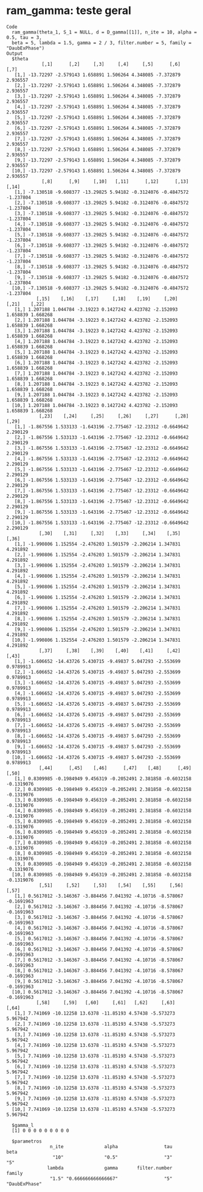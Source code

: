 # ram_gamma: teste geral

    Code
      ram_gamma(theta_1, S_1 = NULL, d = D_gamma[[1]], n_ite = 10, alpha = 0.5, tau = 3,
      beta = 5, lambda = 1.5, gamma = 2 / 3, filter.number = 5, family = "DaubExPhase")
    Output
      $theta
                 [,1]      [,2]     [,3]     [,4]     [,5]      [,6]     [,7]
       [1,] -13.72297 -2.579143 1.658891 1.506264 4.348085 -7.372879 2.936557
       [2,] -13.72297 -2.579143 1.658891 1.506264 4.348085 -7.372879 2.936557
       [3,] -13.72297 -2.579143 1.658891 1.506264 4.348085 -7.372879 2.936557
       [4,] -13.72297 -2.579143 1.658891 1.506264 4.348085 -7.372879 2.936557
       [5,] -13.72297 -2.579143 1.658891 1.506264 4.348085 -7.372879 2.936557
       [6,] -13.72297 -2.579143 1.658891 1.506264 4.348085 -7.372879 2.936557
       [7,] -13.72297 -2.579143 1.658891 1.506264 4.348085 -7.372879 2.936557
       [8,] -13.72297 -2.579143 1.658891 1.506264 4.348085 -7.372879 2.936557
       [9,] -13.72297 -2.579143 1.658891 1.506264 4.348085 -7.372879 2.936557
      [10,] -13.72297 -2.579143 1.658891 1.506264 4.348085 -7.372879 2.936557
                 [,8]      [,9]     [,10]   [,11]      [,12]      [,13]     [,14]
       [1,] -7.130518 -9.608377 -13.29825 5.94182 -0.3124076 -0.4847572 -1.237804
       [2,] -7.130518 -9.608377 -13.29825 5.94182 -0.3124076 -0.4847572 -1.237804
       [3,] -7.130518 -9.608377 -13.29825 5.94182 -0.3124076 -0.4847572 -1.237804
       [4,] -7.130518 -9.608377 -13.29825 5.94182 -0.3124076 -0.4847572 -1.237804
       [5,] -7.130518 -9.608377 -13.29825 5.94182 -0.3124076 -0.4847572 -1.237804
       [6,] -7.130518 -9.608377 -13.29825 5.94182 -0.3124076 -0.4847572 -1.237804
       [7,] -7.130518 -9.608377 -13.29825 5.94182 -0.3124076 -0.4847572 -1.237804
       [8,] -7.130518 -9.608377 -13.29825 5.94182 -0.3124076 -0.4847572 -1.237804
       [9,] -7.130518 -9.608377 -13.29825 5.94182 -0.3124076 -0.4847572 -1.237804
      [10,] -7.130518 -9.608377 -13.29825 5.94182 -0.3124076 -0.4847572 -1.237804
               [,15]    [,16]    [,17]     [,18]    [,19]     [,20]    [,21]    [,22]
       [1,] 1.207188 1.044784 -3.19223 0.1427242 4.423782 -2.152093 1.658839 1.668268
       [2,] 1.207188 1.044784 -3.19223 0.1427242 4.423782 -2.152093 1.658839 1.668268
       [3,] 1.207188 1.044784 -3.19223 0.1427242 4.423782 -2.152093 1.658839 1.668268
       [4,] 1.207188 1.044784 -3.19223 0.1427242 4.423782 -2.152093 1.658839 1.668268
       [5,] 1.207188 1.044784 -3.19223 0.1427242 4.423782 -2.152093 1.658839 1.668268
       [6,] 1.207188 1.044784 -3.19223 0.1427242 4.423782 -2.152093 1.658839 1.668268
       [7,] 1.207188 1.044784 -3.19223 0.1427242 4.423782 -2.152093 1.658839 1.668268
       [8,] 1.207188 1.044784 -3.19223 0.1427242 4.423782 -2.152093 1.658839 1.668268
       [9,] 1.207188 1.044784 -3.19223 0.1427242 4.423782 -2.152093 1.658839 1.668268
      [10,] 1.207188 1.044784 -3.19223 0.1427242 4.423782 -2.152093 1.658839 1.668268
                [,23]    [,24]     [,25]     [,26]     [,27]      [,28]    [,29]
       [1,] -1.867556 1.533133 -1.643196 -2.775467 -12.23312 -0.6649642 2.290129
       [2,] -1.867556 1.533133 -1.643196 -2.775467 -12.23312 -0.6649642 2.290129
       [3,] -1.867556 1.533133 -1.643196 -2.775467 -12.23312 -0.6649642 2.290129
       [4,] -1.867556 1.533133 -1.643196 -2.775467 -12.23312 -0.6649642 2.290129
       [5,] -1.867556 1.533133 -1.643196 -2.775467 -12.23312 -0.6649642 2.290129
       [6,] -1.867556 1.533133 -1.643196 -2.775467 -12.23312 -0.6649642 2.290129
       [7,] -1.867556 1.533133 -1.643196 -2.775467 -12.23312 -0.6649642 2.290129
       [8,] -1.867556 1.533133 -1.643196 -2.775467 -12.23312 -0.6649642 2.290129
       [9,] -1.867556 1.533133 -1.643196 -2.775467 -12.23312 -0.6649642 2.290129
      [10,] -1.867556 1.533133 -1.643196 -2.775467 -12.23312 -0.6649642 2.290129
                [,30]    [,31]     [,32]    [,33]     [,34]    [,35]    [,36]
       [1,] -1.990806 1.152554 -2.476203 1.501579 -2.206214 1.347831 4.291892
       [2,] -1.990806 1.152554 -2.476203 1.501579 -2.206214 1.347831 4.291892
       [3,] -1.990806 1.152554 -2.476203 1.501579 -2.206214 1.347831 4.291892
       [4,] -1.990806 1.152554 -2.476203 1.501579 -2.206214 1.347831 4.291892
       [5,] -1.990806 1.152554 -2.476203 1.501579 -2.206214 1.347831 4.291892
       [6,] -1.990806 1.152554 -2.476203 1.501579 -2.206214 1.347831 4.291892
       [7,] -1.990806 1.152554 -2.476203 1.501579 -2.206214 1.347831 4.291892
       [8,] -1.990806 1.152554 -2.476203 1.501579 -2.206214 1.347831 4.291892
       [9,] -1.990806 1.152554 -2.476203 1.501579 -2.206214 1.347831 4.291892
      [10,] -1.990806 1.152554 -2.476203 1.501579 -2.206214 1.347831 4.291892
                [,37]     [,38]    [,39]    [,40]    [,41]     [,42]     [,43]
       [1,] -1.606652 -14.43726 5.430715 -9.49837 5.047293 -2.553699 0.9789913
       [2,] -1.606652 -14.43726 5.430715 -9.49837 5.047293 -2.553699 0.9789913
       [3,] -1.606652 -14.43726 5.430715 -9.49837 5.047293 -2.553699 0.9789913
       [4,] -1.606652 -14.43726 5.430715 -9.49837 5.047293 -2.553699 0.9789913
       [5,] -1.606652 -14.43726 5.430715 -9.49837 5.047293 -2.553699 0.9789913
       [6,] -1.606652 -14.43726 5.430715 -9.49837 5.047293 -2.553699 0.9789913
       [7,] -1.606652 -14.43726 5.430715 -9.49837 5.047293 -2.553699 0.9789913
       [8,] -1.606652 -14.43726 5.430715 -9.49837 5.047293 -2.553699 0.9789913
       [9,] -1.606652 -14.43726 5.430715 -9.49837 5.047293 -2.553699 0.9789913
      [10,] -1.606652 -14.43726 5.430715 -9.49837 5.047293 -2.553699 0.9789913
                [,44]      [,45]    [,46]      [,47]    [,48]      [,49]      [,50]
       [1,] 0.8309985 -0.1984949 9.456319 -0.2052491 2.381858 -0.6032158 -0.1319076
       [2,] 0.8309985 -0.1984949 9.456319 -0.2052491 2.381858 -0.6032158 -0.1319076
       [3,] 0.8309985 -0.1984949 9.456319 -0.2052491 2.381858 -0.6032158 -0.1319076
       [4,] 0.8309985 -0.1984949 9.456319 -0.2052491 2.381858 -0.6032158 -0.1319076
       [5,] 0.8309985 -0.1984949 9.456319 -0.2052491 2.381858 -0.6032158 -0.1319076
       [6,] 0.8309985 -0.1984949 9.456319 -0.2052491 2.381858 -0.6032158 -0.1319076
       [7,] 0.8309985 -0.1984949 9.456319 -0.2052491 2.381858 -0.6032158 -0.1319076
       [8,] 0.8309985 -0.1984949 9.456319 -0.2052491 2.381858 -0.6032158 -0.1319076
       [9,] 0.8309985 -0.1984949 9.456319 -0.2052491 2.381858 -0.6032158 -0.1319076
      [10,] 0.8309985 -0.1984949 9.456319 -0.2052491 2.381858 -0.6032158 -0.1319076
                [,51]     [,52]     [,53]    [,54]    [,55]     [,56]      [,57]
       [1,] 0.5617012 -3.146367 -3.884456 7.041392 -4.10716 -8.578067 -0.1691963
       [2,] 0.5617012 -3.146367 -3.884456 7.041392 -4.10716 -8.578067 -0.1691963
       [3,] 0.5617012 -3.146367 -3.884456 7.041392 -4.10716 -8.578067 -0.1691963
       [4,] 0.5617012 -3.146367 -3.884456 7.041392 -4.10716 -8.578067 -0.1691963
       [5,] 0.5617012 -3.146367 -3.884456 7.041392 -4.10716 -8.578067 -0.1691963
       [6,] 0.5617012 -3.146367 -3.884456 7.041392 -4.10716 -8.578067 -0.1691963
       [7,] 0.5617012 -3.146367 -3.884456 7.041392 -4.10716 -8.578067 -0.1691963
       [8,] 0.5617012 -3.146367 -3.884456 7.041392 -4.10716 -8.578067 -0.1691963
       [9,] 0.5617012 -3.146367 -3.884456 7.041392 -4.10716 -8.578067 -0.1691963
      [10,] 0.5617012 -3.146367 -3.884456 7.041392 -4.10716 -8.578067 -0.1691963
               [,58]     [,59]   [,60]     [,61]   [,62]     [,63]    [,64]
       [1,] 7.741069 -10.12258 13.6378 -11.85193 4.57438 -5.573273 5.967942
       [2,] 7.741069 -10.12258 13.6378 -11.85193 4.57438 -5.573273 5.967942
       [3,] 7.741069 -10.12258 13.6378 -11.85193 4.57438 -5.573273 5.967942
       [4,] 7.741069 -10.12258 13.6378 -11.85193 4.57438 -5.573273 5.967942
       [5,] 7.741069 -10.12258 13.6378 -11.85193 4.57438 -5.573273 5.967942
       [6,] 7.741069 -10.12258 13.6378 -11.85193 4.57438 -5.573273 5.967942
       [7,] 7.741069 -10.12258 13.6378 -11.85193 4.57438 -5.573273 5.967942
       [8,] 7.741069 -10.12258 13.6378 -11.85193 4.57438 -5.573273 5.967942
       [9,] 7.741069 -10.12258 13.6378 -11.85193 4.57438 -5.573273 5.967942
      [10,] 7.741069 -10.12258 13.6378 -11.85193 4.57438 -5.573273 5.967942
      
      $gamma_l
      [1] 0 0 0 0 0 0 0 0 0
      
      $parametros
                    n_ite               alpha                 tau                beta 
                     "10"               "0.5"                 "3"                 "5" 
                   lambda               gamma       filter.number              family 
                    "1.5" "0.666666666666667"                 "5"       "DaubExPhase" 
      

